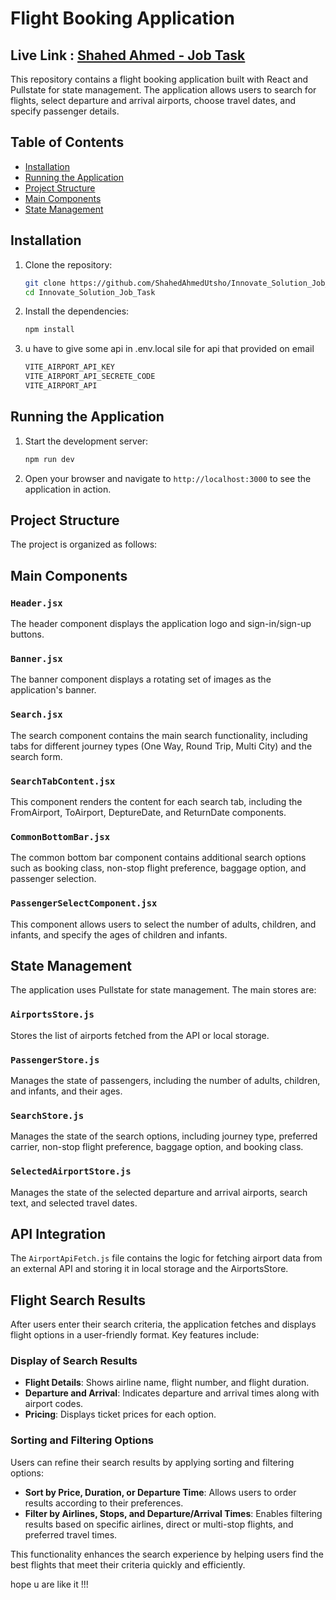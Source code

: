 # Flight Booking Application
## Live Link : [Shahed Ahmed - Job Task  ](https://innovate-solution-job-task.vercel.app/)
This repository contains a flight booking application built with React and Pullstate for state management. The application allows users to search for flights, select departure and arrival airports, choose travel dates, and specify passenger details.

## Table of Contents

- [Installation](#installation)
- [Running the Application](#running-the-application)
- [Project Structure](#project-structure)
- [Main Components](#main-components)
- [State Management](#state-management)

## Installation

1. Clone the repository:
    ```sh
    git clone https://github.com/ShahedAhmedUtsho/Innovate_Solution_Job_Task.git
    cd Innovate_Solution_Job_Task
    ```

2. Install the dependencies:
    ```sh
    npm install
    ```
3. u have to give some api in .env.local sile for api that provided on email
     ```sh
    VITE_AIRPORT_API_KEY
    VITE_AIRPORT_API_SECRETE_CODE
    VITE_AIRPORT_API
    ```


## Running the Application

1. Start the development server:
    ```sh
    npm run dev
    ```

2. Open your browser and navigate to `http://localhost:3000` to see the application in action.

## Project Structure

The project is organized as follows:

## Main Components

### `Header.jsx`

The header component displays the application logo and sign-in/sign-up buttons.

### `Banner.jsx`

The banner component displays a rotating set of images as the application's banner.

### `Search.jsx`

The search component contains the main search functionality, including tabs for different journey types (One Way, Round Trip, Multi City) and the search form.

### `SearchTabContent.jsx`

This component renders the content for each search tab, including the FromAirport, ToAirport, DeptureDate, and ReturnDate components.

### `CommonBottomBar.jsx`

The common bottom bar component contains additional search options such as booking class, non-stop flight preference, baggage option, and passenger selection.

### `PassengerSelectComponent.jsx`

This component allows users to select the number of adults, children, and infants, and specify the ages of children and infants.

## State Management

The application uses Pullstate for state management. The main stores are:

### `AirportsStore.js`

Stores the list of airports fetched from the API or local storage.

### `PassengerStore.js`

Manages the state of passengers, including the number of adults, children, and infants, and their ages.

### `SearchStore.js`

Manages the state of the search options, including journey type, preferred carrier, non-stop flight preference, baggage option, and booking class.

### `SelectedAirportStore.js`

Manages the state of the selected departure and arrival airports, search text, and selected travel dates.

## API Integration

The `AirportApiFetch.js` file contains the logic for fetching airport data from an external API and storing it in local storage and the AirportsStore.
## Flight Search Results

After users enter their search criteria, the application fetches and displays flight options in a user-friendly format. Key features include:

### Display of Search Results

- **Flight Details**: Shows airline name, flight number, and flight duration.
- **Departure and Arrival**: Indicates departure and arrival times along with airport codes.
- **Pricing**: Displays ticket prices for each option.

### Sorting and Filtering Options

Users can refine their search results by applying sorting and filtering options:

- **Sort by Price, Duration, or Departure Time**: Allows users to order results according to their preferences.
- **Filter by Airlines, Stops, and Departure/Arrival Times**: Enables filtering results based on specific airlines, direct or multi-stop flights, and preferred travel times.

This functionality enhances the search experience by helping users find the best flights that meet their criteria quickly and efficiently.



hope u are like it !!!
